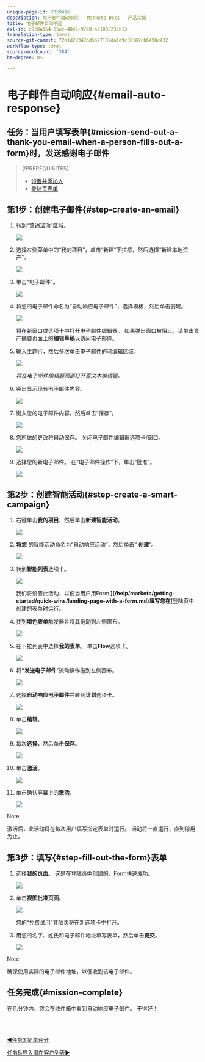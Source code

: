 ```yaml
---
unique-page-id: 2359416
description: 电子邮件自动响应 — Marketo Docs — 产品文档
title: 电子邮件自动响应
exl-id: c9c0a154-65ec-4845-97a0-a2100223cb13
translation-type: tm+mt
source-git-commit: 72e1d29347bd5b77107da1e9c30169cb6490c432
workflow-type: tm+mt
source-wordcount: '384'
ht-degree: 0%

---
```


# 电子邮件自动响应{#email-auto-response}

## 任务：当用户填写表单{#mission-send-out-a-thank-you-email-when-a-person-fills-out-a-form}时，发送感谢电子邮件

>[!PREREQUISITES]
>
>* [设置并添加人](/help/marketo/getting-started/quick-wins/get-set-up-and-add-a-person.md)
>* [登陆页表单](/help/marketo/getting-started/quick-wins/landing-page-with-a-form.md)


## 第1步：创建电子邮件{#step-create-an-email}

1. 转到“营销活动”区域。

   ![](assets/one-2.png)

1. 选择左侧菜单中的“我的项目”，单击“新建”下拉框，然后选择“新建本地资产”。

   ![](assets/two-3.png)

1. 单击“电子邮件”。

   ![](assets/three-2.png)

1. 将您的电子邮件命名为“自动响应电子邮件”，选择模板，然后单击创建。

   ![](assets/four-1.png)

   将在新窗口或选项卡中打开电子邮件编辑器。 如果弹出窗口被阻止，请单击资产摘要页面上的&#x200B;**编辑草稿**&#x200B;以访问电子邮件。

1. 输入主题行，然后多次单击电子邮件的可编辑区域。

   ![](assets/five-2.png)

   _将在电子邮件编辑器顶部打开富文本编辑器。_

1. 突出显示现有电子邮件内容。

   ![](assets/six-2.png)

1. 键入您的电子邮件内容，然后单击“保存”。

   ![](assets/seven-2.png)

1. 您所做的更改将自动保存。 关闭电子邮件编辑器选项卡/窗口。

   ![](assets/eight-1.png)

1. 选择您的新电子邮件。 在“电子邮件操作”下，单击“批准”。

   ![](assets/image2014-9-24-11-3a55-3a16.png)

## 第2步：创建智能活动{#step-create-a-smart-campaign}

1. 右键单击&#x200B;**我的项目**，然后单击&#x200B;**新建智能活动**。

   ![](assets/image2014-9-24-11-3a56-3a13.png)

1. **将您** 的智能活动命名为“自动响应活动”，然后单击“ **创建**”。

   ![](assets/image2014-9-24-11-3a56-3a25.png)

1. 转到&#x200B;**智能列表**&#x200B;选项卡。

   ![](assets/image2014-9-24-11-3a56-3a38.png)

   我们将设置此活动，以便当用户用Form **](/help/marketo/getting-started/quick-wins/landing-page-with-a-form.md)填写您在[**&#x200B;登陆页中创建的表单时运行。

1. 找到&#x200B;**填色表单**&#x200B;触发器并将其拖动到左侧画布。

   ![](assets/image2014-9-24-11-3a57-3a18.png)

1. 在下拉列表中选择&#x200B;**我的表单**。 单击&#x200B;**Flow**&#x200B;选项卡。

   ![](assets/image2014-9-24-11-3a57-3a29.png)

1. 将&#x200B;**“发送电子邮件**”流动操作拖到左侧画布。

   ![](assets/image2014-9-24-11-3a57-3a41.png)

1. 选择&#x200B;**自动响应电子邮件**&#x200B;并转到&#x200B;**计划**&#x200B;选项卡。

   ![](assets/image2014-9-24-11-3a57-3a53.png)

1. 单击&#x200B;**编辑**。

   ![](assets/8.png)

1. 每次&#x200B;**选择**，然后单击&#x200B;**保存**。

   ![](assets/9.png)

1. 单击&#x200B;**激活**。

   ![](assets/10.png)

1. 单击确认屏幕上的&#x200B;**激活**。

   ![](assets/11.png)

>[!NOTE]
>
>激活后，此活动将在每次用户填写指定表单时运行。 活动将一直运行，直到停用为止。

## 第3步：填写{#step-fill-out-the-form}表单

1. 选择&#x200B;**我的页面**。 这是在[登陆页中创建的，Form](/help/marketo/getting-started/quick-wins/landing-page-with-a-form.md)快速成功。

   ![](assets/image2014-9-24-12-3a0-3a8.png)

1. 单击&#x200B;**视图批准页面**。

   ![](assets/image2014-9-24-12-3a0-3a18.png)

   您的“免费试用”登陆页将在新选项卡中打开。

1. 用您的名字、姓氏和电子邮件地址填写表单，然后单击&#x200B;**提交**。

   ![](assets/image2014-9-24-12-3a0-3a28.png)

>[!NOTE]
>
>确保使用实际的电子邮件地址，以便收到该电子邮件。

## 任务完成{#mission-complete}

在几分钟内，您会在收件箱中看到自动响应电子邮件。 干得好！

<br> 

[◄任务3:简单评分](/help/marketo/getting-started/quick-wins/simple-scoring.md)

[任务5:导入潜在客户列表►](/help/marketo/getting-started/quick-wins/import-a-list-of-people.md)
